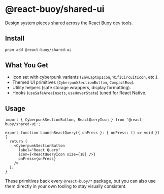 # @react-buoy/shared-ui

Design system pieces shared across the React Buoy dev tools.

## Install
```bash
pnpm add @react-buoy/shared-ui
```

## What You Get
- Icon set with cyberpunk variants (`EnvLaptopIcon`, `WifiCircuitIcon`, etc.).
- Themed UI primitives (`CyberpunkSectionButton`, `CompactRow`).
- Utility helpers (safe storage wrappers, display formatting).
- Hooks (`useSafeAreaInsets`, `useHoverState`) tuned for React Native.

## Usage
```tsx
import { CyberpunkSectionButton, ReactQueryIcon } from '@react-buoy/shared-ui';

export function LaunchReactQuery({ onPress }: { onPress: () => void }) {
  return (
    <CyberpunkSectionButton
      label="React Query"
      icon={<ReactQueryIcon size={18} />}
      onPress={onPress}
    />
  );
}
```

These primitives back every `@react-buoy/*` package, but you can also use them directly in your own tooling to stay visually consistent.
